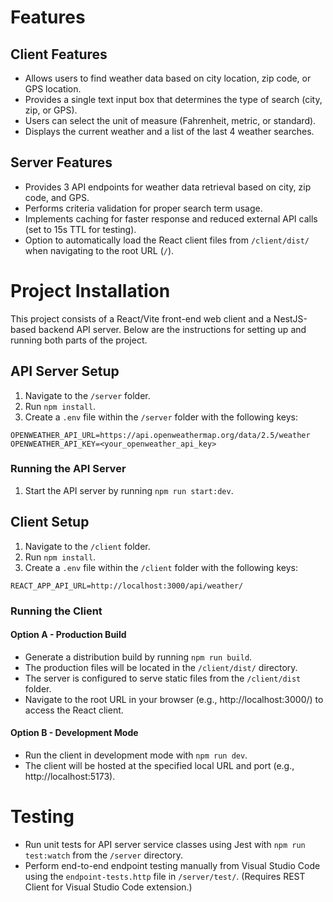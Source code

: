 # Features

## Client Features

- Allows users to find weather data based on city location, zip code, or GPS location.
- Provides a single text input box that determines the type of search (city, zip, or GPS).
- Users can select the unit of measure (Fahrenheit, metric, or standard).
- Displays the current weather and a list of the last 4 weather searches.

## Server Features

- Provides 3 API endpoints for weather data retrieval based on city, zip code, and GPS.
- Performs criteria validation for proper search term usage.
- Implements caching for faster response and reduced external API calls (set to 15s TTL for testing).
- Option to automatically load the React client files from `/client/dist/` when navigating to the root URL (`/`).


# Project Installation

This project consists of a React/Vite front-end web client and a NestJS-based backend API server. Below are the instructions for setting up and running both parts of the project.


## API Server Setup

1. Navigate to the `/server` folder.
2. Run `npm install`.
3. Create a `.env` file within the `/server` folder with the following keys:

```plaintext
OPENWEATHER_API_URL=https://api.openweathermap.org/data/2.5/weather
OPENWEATHER_API_KEY=<your_openweather_api_key>
```

### Running the API Server

1. Start the API server by running `npm run start:dev`.


## Client Setup

1. Navigate to the `/client` folder.
2. Run `npm install`.
3. Create a `.env` file within the `/client` folder with the following keys:

```plaintext
REACT_APP_API_URL=http://localhost:3000/api/weather/
```

### Running the Client

#### Option A - Production Build

- Generate a distribution build by running `npm run build`.
- The production files will be located in the `/client/dist/` directory.
- The server is configured to serve static files from the `/client/dist` folder.
- Navigate to the root URL in your browser (e.g., http://localhost:3000/) to access the React client.

#### Option B - Development Mode

- Run the client in development mode with `npm run dev`.
- The client will be hosted at the specified local URL and port (e.g., http://localhost:5173).


# Testing

- Run unit tests for API server service classes using Jest with `npm run test:watch` from the `/server` directory.
- Perform end-to-end endpoint testing manually from Visual Studio Code using the `endpoint-tests.http` file in `/server/test/`. (Requires REST Client for Visual Studio Code extension.)
